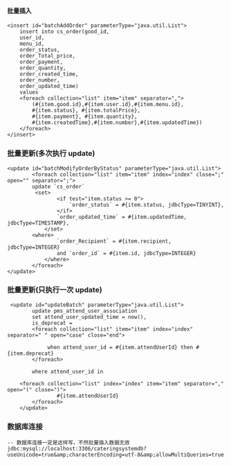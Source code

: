 #### 批量插入

	<insert id="batchAddOrder" parameterType="java.util.List">
		insert into cs_order(good_id,
		user_id,
		menu_id,
		order_status,
		order_Total_price,
		order_payment,
		order_quantity,
		order_created_time,
		order_number,
		order_updated_time)
		values
		<foreach collection="list" item="item" separator=",">
			(#{item.good.id},#{item.user.id},#{item.menu.id},
			#{item.status}, #{item.totalPrice},
			#{item.payment}, #{item.quantity},
			#{item.createdTime},#{item.number},#{item.updatedTime})
		</foreach>
	</insert>
					
### 批量更新(多次执行 update)	

	<update id="batchModifyOrderByStatus" parameterType="java.util.List">
        	<foreach collection="list" item="item" index="index" close=";" open="" separator=";">
            update `cs_order`
           	 <set>
                	<if test="item.status >= 0">
                  		`order_status` = #{item.status, jdbcType=TINYINT},
                	</if>
              		`order_updated_time` = #{item.updatedTime, jdbcType=TIMESTAMP},
            	</set>
           	<where>
               		`order_Recipient` = #{item.recipient, jdbcType=INTEGER}
                	and `order_id` = #{item.id, jdbcType=INTEGER}
            	</where>
        	</foreach>
    </update>

### 批量更新(只执行一次 update)

	 <update id="updateBatch" parameterType="java.util.List">
        	update pms_attend_user_association
        	set attend_user_updated_time = now(),
        	is_deprecat =
       	 	<foreach collection="list" item="item" index="index" separator=" " open="case" close="end">
			
          		 when attend_user_id = #{item.attendUserId} then #{item.deprecat}
        	</foreach>
		
        	where attend_user_id in
        	
		<foreach collection="list" index="index" item="item" separator="," open="(" close=")">
            		#{item.attendUserId}
        	</foreach>
    	</update>

### 数据库连接
	
	-- 数据库连接一定是这样写，不然批量插入数据无效 
	jdbc:mysql://localhost:3306/cateringsystemdb?useUnicode=true&amp;characterEncoding=utf-8&amp;allowMultiQueries=true
